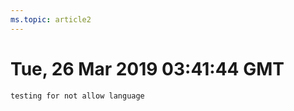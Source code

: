 ```yaml
---
ms.topic: article2
---
```

# Tue, 26 Mar 2019 03:41:44 GMT

```csharp2
testing for not allow language
```
